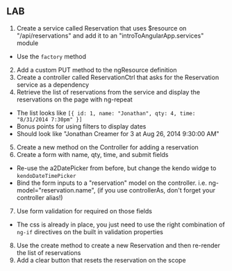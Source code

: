 ## LAB
    
1. Create a service called Reservation that uses $resource on "/api/reservations" and add it to an "introToAngularApp.services" module
  * Use the `factory` method
2. Add a custom PUT method to the ngResource definition
3. Create a controller called ReservationCtrl that asks for the Reservation service as a dependency
4. Retrieve the list of reservations from the service and display the reservations on the page with ng-repeat
  * The list looks like `[{ id: 1, name: "Jonathan", qty: 4, time: "8/31/2014 7:30pm" }]`
  * Bonus points for using filters to display dates
  * Should look like "Jonathan Creamer for 3 at Aug 26, 2014 9:30:00 AM"
5. Create a new method on the Controller for adding a reservation
6. Create a form with name, qty, time, and submit fields
  * Re-use the a2DatePicker from before, but change the kendo widge to `kendoDateTimePicker`
  * Bind the form inputs to a "reservation" model on the controller. i.e. ng-model="reservation.name", (if you use controllerAs, don't forget your controller alias!)
7. Use form validation for required on those fields
  * The css is already in place, you just need to use the right combination of `ng-if` directives on the built in validation properties
8. Use the create method to create a new Reservation and then re-render the list of reservations
9. Add a clear button that resets the reservation on the scope